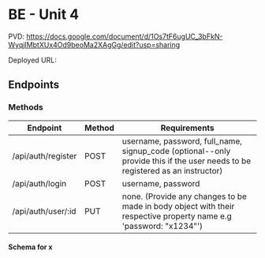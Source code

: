 # BE - Unit 4

PVD: https://docs.google.com/document/d/1Os7tF6ugUC_3bFkN-WyqjIMbtXUx4Od9beoMa2XAgGg/edit?usp=sharing

Deployed URL:

## Endpoints

### Methods
| Endpoint | Method | Requirements |
|----------|--------|--------------|
| /api/auth/register | POST | username, password, full_name, signup_code (optional--only provide this if the user needs to be registered as an instructor) |
| /api/auth/login | POST | username, password |
| /api/auth/user/:id | PUT | none. (Provide any changes to be made in body object with their respective property name e.g 'password: "x1234"') |

#### Schema for x
